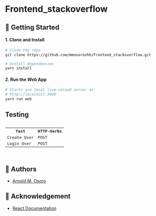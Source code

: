 # Frontend_stackoverflow
## 🚀 Getting Started

#### 1. Clone and Install

```bash
# Clone the repo
git clone https://github.com/mmosoroohh/Frontend_stackoverflow.git

# Install dependencies
yarn install
```
#### 2. Run the _Web_ App

```bash
# Starts are local live-reload server at:
# http://localhost:3000
yarn run web
```
## Testing
<pre>
<table>
<tr><th>Test</th>
<th>HTTP-Verbs</th>
</tr>
<tr>
<td>Create User</td>
<td>POST</td>
</tr>
<tr>
<td>Login User</td>
<td>POST</td>
</tr>
</table>
</pre>

## 👋 Authors
- [Arnold M. Osoro](https://github.com/mmosoroohh)

## 👊 Acknowledgement
- [React Documentation](https://reactjs.org/docs/getting-started.html)